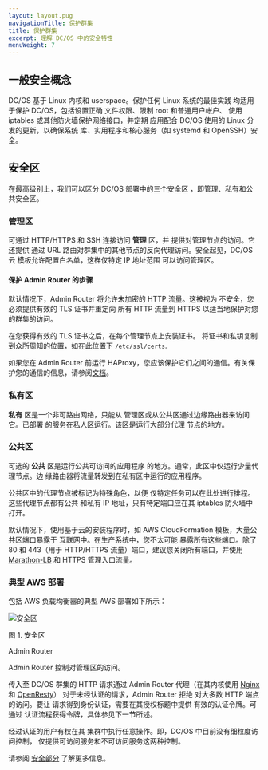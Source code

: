 ```yaml
---
layout: layout.pug
navigationTitle: 保护群集
title: 保护群集
excerpt: 理解 DC/OS 中的安全特性
menuWeight: 7
---
```


## 一般安全概念

DC/OS 基于 Linux 内核和 userspace。保护任何 Linux 系统的最佳实践
均适用于保护 DC/OS，包括设置正确
文件权限、限制 root 和普通用户帐户、
使用 iptables 或其他防火墙保护网络接口，并定期
应用配合 DC/OS 使用的 Linux 分发的更新，以确保系统
库、实用程序和核心服务（如 systemd 和 OpenSSH）安全。

## 安全区

在最高级别上，我们可以区分 DC/OS 部署中的三个安全区
，即管理、私有和公共安全区。

### 管理区

可通过 HTTP/HTTPS 和 SSH 连接访问 **管理** 区，并
提供对管理节点的访问。它还提供
通过 URL 路由对群集中的其他节点的反向代理访问。安全起见，DC/OS 云
模板允许配置白名单，这样仅特定 IP 地址范围
可以访问管理区。

#### 保护 Admin Router 的步骤

默认情况下，Admin Router 将允许未加密的 HTTP 流量。这被视为
不安全，您必须提供有效的 TLS 证书并重定向
所有 HTTP 流量到 HTTPS 以适当地保护对您的群集的访问。

在您获得有效的 TLS 证书之后，在每个管理节点上安装证书。
将证书和私钥复制到众所周知的位置，如在此位置下
`/etc/ssl/certs`.

如果您在 Admin Router 前运行 HAProxy，您应该保护它们之间的通信。有关保护您的通信的信息，请参阅[文档](/zh/1.11/security/oss/tls-ssl/haproxy-adminrouter/)。

### 私有区

**私有** 区是一个非可路由网络，只能从
管理区或从公共区通过边缘路由器来访问它。已部署
的服务在私人区运行。该区是运行大部分代理
节点的地方。

### 公共区

可选的 **公共** 区是运行公共可访问的应用程序
的地方。通常，此区中仅运行少量代理节点。边
缘路由器将流量转发到在私有区中运行的应用程序。

公共区中的代理节点被标记为特殊角色，以便
仅特定任务可以在此处进行排程。这些代理节点都有公共
和私有 IP 地址，只有特定端口应在其
iptables 防火墙中打开。

默认情况下，使用基于云的安装程序时，如 AWS
CloudFormation 模板，大量公共区端口暴露于
互联网中。在生产系统中，您不太可能
暴露所有这些端口。除了
80 和 443（用于 HTTP/HTTPS 流量）端口，建议您关闭所有端口，并使用
[Marathon-LB](/zh/1.11/networking/marathon-lb/) 和 HTTPS
管理入口流量。

### 典型 AWS 部署

包括 AWS 负载均衡器的典型 AWS 部署如下所示：

![安全区](/zh/1.11/img/security-zones.jpg)

图 1. 安全区

Admin Router

Admin Router 控制对管理区的访问。

传入至 DC/OS 群集的 HTTP 请求通过 Admin
Router 代理（在其内核使用 [Nginx](http://nginx.org) 和
[OpenResty](https://openresty.org)） 对于未经认证的请求，Admin Router 拒绝
对大多数 HTTP 端点的访问。要让
请求得到身份认证，需要在其授权标题中提供
有效的认证令牌。可通过
认证流程获得令牌，具体参见下一节所述。

经过认证的用户有权在其
集群中执行任意操作。即，DC/OS 中目前没有细粒度访问控制，
仅提供可访问服务和不可访问服务这两种控制。

请参阅 [安全部分](/zh/1.11/security/) 了解更多信息。
